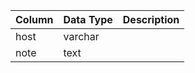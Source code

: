 | Column | Data Type | Description |
| ------ | --------- | ----------- |
| host   | varchar   |             |
| note   | text      |             |
